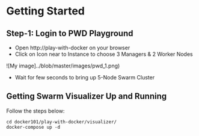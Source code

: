 # Getting Started

## Step-1:  Login to PWD Playground

- Open http://play-with-docker on your browser
- Click on Icon near to Instance to choose 3 Managers & 2 Worker Nodes


![My image]../blob/master/images/pwd_1.png)


- Wait for few seconds to bring up 5-Node Swarm Cluster



## Getting Swarm Visualizer Up and Running 

Follow the steps below:

```
cd docker101/play-with-docker/visualizer/
docker-compose up -d
```
